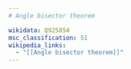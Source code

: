 ```yaml
---
# Angle bisector theorem

wikidata: Q925854
msc_classification: 51
wikipedia_links:
  - "[[Angle bisector theorem]]"
---
```

